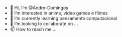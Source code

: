 - 👋 Hi, I’m @Andre-Domingos
- 👀 I’m interested in anime, video games e filmes
- 🌱 I’m currently learning pensamento computacional
- 💞️ I’m looking to collaborate on ...
- 📫 How to reach me ...

<!---
Andre-Domingos/Andre-Domingos is a ✨ special ✨ repository because its `README.md` (this file) appears on your GitHub profile.
You can click the Preview link to take a look at your changes.
--->
